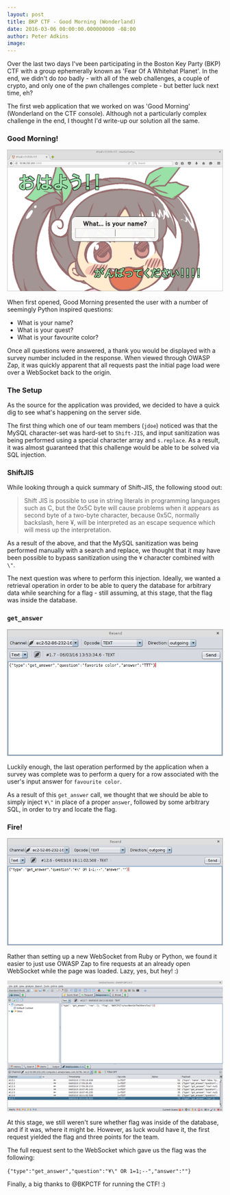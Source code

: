 ```yaml
---
layout: post
title: BKP CTF - Good Morning (Wonderland)
date: 2016-03-06 00:00:00.000000000 -08:00
author: Peter Adkins
image: 
---
```

Over the last two days I've been participating in the Boston Key Party (BKP) CTF with a group ephemerally known as 'Fear Of A Whitehat Planet'. In the end, we didn't do *too* badly - with all of the web challenges, a couple of crypto, and only one of the pwn challenges complete - but better luck next time, eh? 

The first web application that we worked on was 'Good Morning' (Wonderland on the CTF console). Although not a particularly complex challenge in the end, I thought I'd write-up our solution all the same.

### Good Morning!

![Nobody expects the Spanish inquisition](/assets/article_images/2016/monty.png)

When first opened, Good Morning presented the user with a number of seemingly Python inspired questions:

* What is your name?
* What is your quest?
* What is your favourite color?

Once all questions were answered, a thank you would be displayed with a survey number included in the response. When viewed through OWASP Zap, it was quickly apparent that all requests past the initial page load were over a WebSocket back to the origin.

### The Setup

As the source for the application was provided, we decided to have a quick dig to see what's happening on the server side.

The first thing which one of our team members (`jdoe`) noticed was that the MySQL character-set was hard-set to `Shift-JIS`, and input sanitization was being performed using a special character array and `s.replace`. As a result, it was almost guaranteed that this challenge would be able to be solved via SQL injection.

### ShiftJIS

While looking through a quick summary of Shift-JIS, the following stood out:

>Shift JIS is possible to use in string literals in programming languages such as C, but the 0x5C byte will cause problems when it appears as second byte of a two-byte character, because 0x5C, normally backslash, here ¥, will be interpreted as an escape sequence which will mess up the interpretation.

As a result of the above, and that the MySQL sanitization was being performed manually with a search and replace, we thought that it may have been possible to bypass sanitization using the `¥` character combined with `\"`.

The next question was where to perform this injection. Ideally, we wanted a retrieval operation in order to be able to query the database for arbitrary data while searching for a flag - still assuming, at this stage, that the flag was inside the database.

### `get_answer`

![Well, that was easy.](/assets/article_images/2016/get_answer.png)

Luckily enough, the last operation performed by the application when a survey was complete was to perform a query for a row associated with the user's input answer for `favourite color`.

As a result of this `get_answer` call, we thought that we should be able to simply inject `¥\"` in place of a proper `answer`, followed by some arbitrary SQL, in order to try and locate the flag.

### Fire!

![Fingers crossed](/assets/article_images/2016/sjis-kgo.png)

Rather than setting up a new WebSocket from Ruby or Python, we found it easier to just use OWASP Zap to fire requests at an already open WebSocket while the page was loaded. Lazy, yes, but hey! :)

![Gotcha!](/assets/article_images/2016/sjis-request.png)

At this stage, we still weren't sure whether flag was inside of the database, and if it was, where it might be. However, as luck would have it, the first request yielded the flag and three points for the team.

The full request sent to the WebSocket which gave us the flag was the following:

```{"type":"get_answer","question":"¥\" OR 1=1;--","answer":""}```

Finally, a big thanks to @BKPCTF for running the CTF! :)